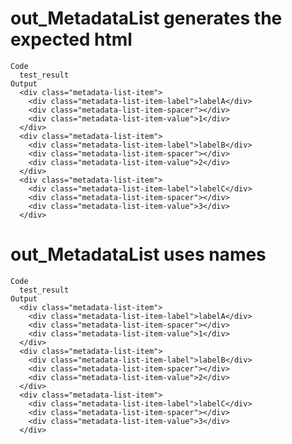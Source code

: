 # out_MetadataList generates the expected html

    Code
      test_result
    Output
      <div class="metadata-list-item">
        <div class="metadata-list-item-label">labelA</div>
        <div class="metadata-list-item-spacer"></div>
        <div class="metadata-list-item-value">1</div>
      </div>
      <div class="metadata-list-item">
        <div class="metadata-list-item-label">labelB</div>
        <div class="metadata-list-item-spacer"></div>
        <div class="metadata-list-item-value">2</div>
      </div>
      <div class="metadata-list-item">
        <div class="metadata-list-item-label">labelC</div>
        <div class="metadata-list-item-spacer"></div>
        <div class="metadata-list-item-value">3</div>
      </div>

# out_MetadataList uses names

    Code
      test_result
    Output
      <div class="metadata-list-item">
        <div class="metadata-list-item-label">labelA</div>
        <div class="metadata-list-item-spacer"></div>
        <div class="metadata-list-item-value">1</div>
      </div>
      <div class="metadata-list-item">
        <div class="metadata-list-item-label">labelB</div>
        <div class="metadata-list-item-spacer"></div>
        <div class="metadata-list-item-value">2</div>
      </div>
      <div class="metadata-list-item">
        <div class="metadata-list-item-label">labelC</div>
        <div class="metadata-list-item-spacer"></div>
        <div class="metadata-list-item-value">3</div>
      </div>

